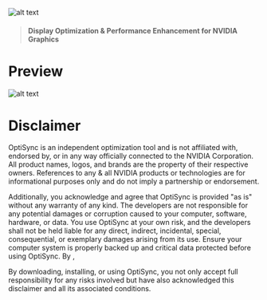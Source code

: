 ![alt text](https://i.imgur.com/aG2n5uP.png)

> #### Display Optimization &amp; Performance Enhancement for NVIDIA Graphics

# Preview

![alt text](https://github.com/plcid/OptiSync/blob/main/preview.gif)

# Disclaimer
OptiSync is an independent optimization tool and is not affiliated with, endorsed by, or in any way officially connected to the NVIDIA Corporation. All product names, logos, and brands are the property of their respective owners. References to any & all NVIDIA products or technologies are for informational purposes only and do not imply a partnership or endorsement.

Additionally, you acknowledge and agree that OptiSync is provided "as is" without any warranty of any kind. The developers are not responsible for any potential damages or corruption caused to your computer, software, hardware, or data. You use OptiSync at your own risk, and the developers shall not be held liable for any direct, indirect, incidental, special, consequential, or exemplary damages arising from its use. Ensure your computer system is properly backed up and critical data protected before using OptiSync. By , 

By downloading, installing, or using OptiSync, you not only accept full responsibility for any risks involved but have also acknowledged this disclaimer and all its associated conditions.
